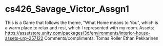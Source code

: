 # cs426_Savage_Victor_Assgn1
This is a Game that follows the theme, "What Home means to You", which is a warm place to relax and rest, which I represented with my room.
Assets: https://assetstore.unity.com/packages/3d/environments/interior-house-assets-urp-257122
Comments/compliments:
Tomas Roller
Ethan Pekkarinen
